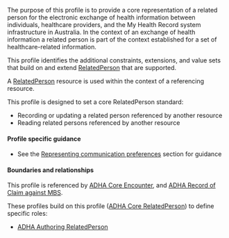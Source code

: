 The purpose of this profile is to provide a core representation of a related person for the electronic exchange of health information between individuals, healthcare providers, and the My Health Record system infrastructure in Australia.
In the context of an exchange of health information a related person is part of the context established for a set of healthcare-related information.

This profile identifies the additional constraints, extensions, and value sets that build on and extend [RelatedPerson](http://hl7.org/fhir/R4/relatedperson.html) that are supported.

A [RelatedPerson](http://hl7.org/fhir/R4/relatedperson.html) resource is used within the context of a referencing resource. 

This profile is designed to set a core RelatedPerson standard:
* Recording or updating a related person referenced by another resource
* Reading related persons referenced by another resource
 

#### Profile specific guidance
- See the [Representing communication preferences](guidance.html#representing-communication-preferences) section for guidance


#### Boundaries and relationships
This profile is referenced by 
[ADHA Core Encounter](StructureDefinition-dh-encounter-core-1.html), and
[ADHA Record of Claim against MBS](StructureDefinition-dh-explanationofbenefit-medicare-mbs-1.html).

These profiles build on this profile ([ADHA Core RelatedPerson](StructureDefinition-dh-relatedperson-core-1.html)) to define specific roles:
* [ADHA Authoring RelatedPerson](StructureDefinition-dh-relatedperson-author-1.html)
